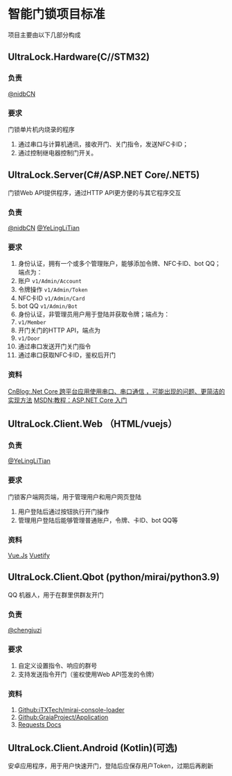 # 智能门锁项目标准

项目主要由以下几部分构成

## UltraLock.Hardware(C//STM32)

### 负责

[@nidbCN](https://github.com/orgs/Ultra-Lock/people/nidbCN)

### 要求
门锁单片机内烧录的程序
1. 通过串口与计算机通讯，接收开门、关门指令，发送NFC卡ID；
2. 通过控制继电器控制门开关。

## UltraLock.Server(C#/ASP.NET Core/.NET5)

门锁Web API提供程序，通过HTTP API更方便的与其它程序交互

### 负责

[@nidbCN](https://github.com/orgs/Ultra-Lock/people/nidbCN)
[@YeLingLiTian](https://github.com/orgs/Ultra-Lock/people/YeLingLiTian)

### 要求

1. 身份认证，拥有一个或多个管理账户，能够添加令牌、NFC卡ID、bot QQ；端点为：
  1. 账户 `v1/Admin/Account`
  2. 令牌操作 `v1/Admin/Token`
  3. NFC卡ID `v1/Admin/Card`
  4. bot QQ `v1/Admin/Bot`
2. 身份认证，非管理员用户用于登陆并获取令牌；端点为：
  1. `v1/Member`
3. 开门关门的HTTP API，端点为
  1. `v1/Door`
4. 通过串口发送开门关门指令
5. 通过串口获取NFC卡ID，鉴权后开门

### 资料

[CnBlog:.Net Core 跨平台应用使用串口、串口通信 ，可能出现的问题、更简洁的实现方法](https://www.cnblogs.com/whuanle/p/10499498.html)
[MSDN:教程：ASP.NET Core 入门](https://docs.microsoft.com/zh-cn/aspnet/core/getting-started/?view=aspnetcore-5.0&tabs=windows)

## UltraLock.Client.Web （HTML/vuejs）

### 负责

[@YeLingLiTian](https://github.com/orgs/Ultra-Lock/people/YeLingLiTian)

### 要求

门锁客户端网页端，用于管理用户和用户网页登陆
1. 用户登陆后通过按钮执行开门操作
2. 管理用户登陆后能够管理普通账户，令牌、卡ID、bot QQ等

### 资料

[Vue.Js](https://cn.vuejs.org/v2/guide/)
[Vuetify](https://vuetify.cn/zh-Hans/getting-started/quick-start/)

## UltraLock.Client.Qbot (python/mirai/python3.9)

QQ 机器人，用于在群里供群友开门

### 负责

[@chengjuzi](https://github.com/orgs/Ultra-Lock/people/chengjuzi)

### 要求

1. 自定义设置指令、响应的群号
2. 支持发送指令开门（鉴权使用Web API签发的令牌）

### 资料

1. [Github:iTXTech/mirai-console-loader](https://github.com/iTXTech/mirai-console-loader)
2. [Github:GraiaProject/Application](https://github.com/GraiaProject/Application)
3. [Requests Docs](https://cn.python-requests.org/zh_CN/latest/)

## UltraLock.Client.Android (Kotlin)(可选)

安卓应用程序，用于用户快速开门，登陆后应保存用户Token，过期后再刷新
